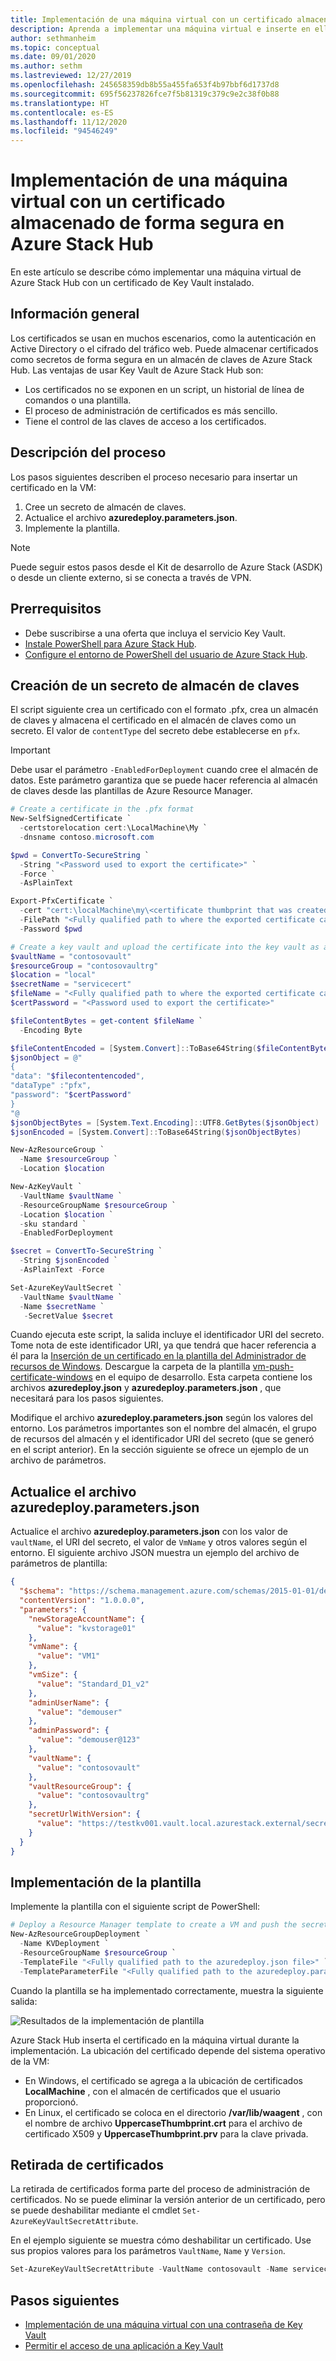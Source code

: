 ```yaml
---
title: Implementación de una máquina virtual con un certificado almacenado de forma segura en Azure Stack Hub
description: Aprenda a implementar una máquina virtual e inserte en ella un certificado mediante un almacén de claves en Azure Stack Hub
author: sethmanheim
ms.topic: conceptual
ms.date: 09/01/2020
ms.author: sethm
ms.lastreviewed: 12/27/2019
ms.openlocfilehash: 245658359db8b55a455fa653f4b97bbf6d1737d8
ms.sourcegitcommit: 695f56237826fce7f5b81319c379c9e2c38f0b88
ms.translationtype: HT
ms.contentlocale: es-ES
ms.lasthandoff: 11/12/2020
ms.locfileid: "94546249"
---
```

# <a name="deploy-a-vm-with-a-securely-stored-certificate-on-azure-stack-hub"></a>Implementación de una máquina virtual con un certificado almacenado de forma segura en Azure Stack Hub

En este artículo se describe cómo implementar una máquina virtual de Azure Stack Hub con un certificado de Key Vault instalado.

## <a name="overview"></a>Información general

Los certificados se usan en muchos escenarios, como la autenticación en Active Directory o el cifrado del tráfico web. Puede almacenar certificados como secretos de forma segura en un almacén de claves de Azure Stack Hub. Las ventajas de usar Key Vault de Azure Stack Hub son:

* Los certificados no se exponen en un script, un historial de línea de comandos o una plantilla.
* El proceso de administración de certificados es más sencillo.
* Tiene el control de las claves de acceso a los certificados.

## <a name="process-description"></a>Descripción del proceso

Los pasos siguientes describen el proceso necesario para insertar un certificado en la VM:

1. Cree un secreto de almacén de claves.
2. Actualice el archivo **azuredeploy.parameters.json**.
3. Implemente la plantilla.

> [!NOTE]
> Puede seguir estos pasos desde el Kit de desarrollo de Azure Stack (ASDK) o desde un cliente externo, si se conecta a través de VPN.

## <a name="prerequisites"></a>Prerrequisitos

* Debe suscribirse a una oferta que incluya el servicio Key Vault.
* [Instale PowerShell para Azure Stack Hub](../operator/powershell-install-az-module.md).
* [Configure el entorno de PowerShell del usuario de Azure Stack Hub](azure-stack-powershell-configure-user.md).

## <a name="create-a-key-vault-secret"></a>Creación de un secreto de almacén de claves

El script siguiente crea un certificado con el formato .pfx, crea un almacén de claves y almacena el certificado en el almacén de claves como un secreto. El valor de `contentType` del secreto debe establecerse en `pfx`.

> [!IMPORTANT]
> Debe usar el parámetro `-EnabledForDeployment` cuando cree el almacén de datos. Este parámetro garantiza que se puede hacer referencia al almacén de claves desde las plantillas de Azure Resource Manager.

```powershell
# Create a certificate in the .pfx format
New-SelfSignedCertificate `
  -certstorelocation cert:\LocalMachine\My `
  -dnsname contoso.microsoft.com

$pwd = ConvertTo-SecureString `
  -String "<Password used to export the certificate>" `
  -Force `
  -AsPlainText

Export-PfxCertificate `
  -cert "cert:\localMachine\my\<certificate thumbprint that was created in the previous step>" `
  -FilePath "<Fully qualified path to where the exported certificate can be stored>" `
  -Password $pwd

# Create a key vault and upload the certificate into the key vault as a secret
$vaultName = "contosovault"
$resourceGroup = "contosovaultrg"
$location = "local"
$secretName = "servicecert"
$fileName = "<Fully qualified path to where the exported certificate can be stored>"
$certPassword = "<Password used to export the certificate>"

$fileContentBytes = get-content $fileName `
  -Encoding Byte

$fileContentEncoded = [System.Convert]::ToBase64String($fileContentBytes)
$jsonObject = @"
{
"data": "$filecontentencoded",
"dataType" :"pfx",
"password": "$certPassword"
}
"@
$jsonObjectBytes = [System.Text.Encoding]::UTF8.GetBytes($jsonObject)
$jsonEncoded = [System.Convert]::ToBase64String($jsonObjectBytes)

New-AzResourceGroup `
  -Name $resourceGroup `
  -Location $location

New-AzKeyVault `
  -VaultName $vaultName `
  -ResourceGroupName $resourceGroup `
  -Location $location `
  -sku standard `
  -EnabledForDeployment

$secret = ConvertTo-SecureString `
  -String $jsonEncoded `
  -AsPlainText -Force

Set-AzureKeyVaultSecret `
  -VaultName $vaultName `
  -Name $secretName `
   -SecretValue $secret
```

Cuando ejecuta este script, la salida incluye el identificador URI del secreto. Tome nota de este identificador URI, ya que tendrá que hacer referencia a él para la [Inserción de un certificado en la plantilla del Administrador de recursos de Windows](https://github.com/Azure/AzureStack-QuickStart-Templates/tree/master/201-vm-windows-pushcertificate). Descargue la carpeta de la plantilla [vm-push-certificate-windows](https://github.com/Azure/AzureStack-QuickStart-Templates/tree/master/201-vm-windows-pushcertificate) en el equipo de desarrollo. Esta carpeta contiene los archivos **azuredeploy.json** y **azuredeploy.parameters.json** , que necesitará para los pasos siguientes.

Modifique el archivo **azuredeploy.parameters.json** según los valores del entorno. Los parámetros importantes son el nombre del almacén, el grupo de recursos del almacén y el identificador URI del secreto (que se generó en el script anterior). En la sección siguiente se ofrece un ejemplo de un archivo de parámetros.

## <a name="update-the-azuredeployparametersjson-file"></a>Actualice el archivo azuredeploy.parameters.json

Actualice el archivo **azuredeploy.parameters.json** con los valor de `vaultName`, el URI del secreto, el valor de `VmName` y otros valores según el entorno. El siguiente archivo JSON muestra un ejemplo del archivo de parámetros de plantilla:

```json
{
  "$schema": "https://schema.management.azure.com/schemas/2015-01-01/deploymentParameters.json#",
  "contentVersion": "1.0.0.0",
  "parameters": {
    "newStorageAccountName": {
      "value": "kvstorage01"
    },
    "vmName": {
      "value": "VM1"
    },
    "vmSize": {
      "value": "Standard_D1_v2"
    },
    "adminUserName": {
      "value": "demouser"
    },
    "adminPassword": {
      "value": "demouser@123"
    },
    "vaultName": {
      "value": "contosovault"
    },
    "vaultResourceGroup": {
      "value": "contosovaultrg"
    },
    "secretUrlWithVersion": {
      "value": "https://testkv001.vault.local.azurestack.external/secrets/testcert002/82afeeb84f4442329ce06593502e7840"
    }
  }
}
```

## <a name="deploy-the-template"></a>Implementación de la plantilla

Implemente la plantilla con el siguiente script de PowerShell:

```powershell
# Deploy a Resource Manager template to create a VM and push the secret to it
New-AzResourceGroupDeployment `
  -Name KVDeployment `
  -ResourceGroupName $resourceGroup `
  -TemplateFile "<Fully qualified path to the azuredeploy.json file>" `
  -TemplateParameterFile "<Fully qualified path to the azuredeploy.parameters.json file>"
```

Cuando la plantilla se ha implementado correctamente, muestra la siguiente salida:

![Resultados de la implementación de plantilla](media/azure-stack-key-vault-push-secret-into-vm/deployment-output.png)

Azure Stack Hub inserta el certificado en la máquina virtual durante la implementación. La ubicación del certificado depende del sistema operativo de la VM:

* En Windows, el certificado se agrega a la ubicación de certificados **LocalMachine** , con el almacén de certificados que el usuario proporcionó.
* En Linux, el certificado se coloca en el directorio **/var/lib/waagent** , con el nombre de archivo **UppercaseThumbprint.crt** para el archivo de certificado X509 y **UppercaseThumbprint.prv** para la clave privada.

## <a name="retire-certificates"></a>Retirada de certificados

La retirada de certificados forma parte del proceso de administración de certificados. No se puede eliminar la versión anterior de un certificado, pero se puede deshabilitar mediante el cmdlet `Set-AzureKeyVaultSecretAttribute`.

En el ejemplo siguiente se muestra cómo deshabilitar un certificado. Use sus propios valores para los parámetros `VaultName`, `Name` y `Version`.

```powershell
Set-AzureKeyVaultSecretAttribute -VaultName contosovault -Name servicecert -Version e3391a126b65414f93f6f9806743a1f7 -Enable 0
```

## <a name="next-steps"></a>Pasos siguientes

* [Implementación de una máquina virtual con una contraseña de Key Vault](azure-stack-key-vault-deploy-vm-with-secret.md)
* [Permitir el acceso de una aplicación a Key Vault](azure-stack-key-vault-sample-app.md)
